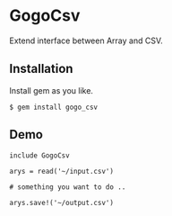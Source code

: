 # GogoCsv

Extend interface between Array and CSV.

## Installation

Install gem as you like. 

    $ gem install gogo_csv


## Demo
```
include GogoCsv

arys = read('~/input.csv')

# something you want to do ..

arys.save!('~/output.csv')
```
